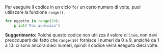 Per eseguire il codice in un ciclo `for` un certo numero di volte, puoi utilizzare la funzione `range()`.

```python
for oggetto in range(10):
    print('Fai qualcosa')
```

**Suggerimento:** Poiché questo codice non utilizza il valore di `item`, non devi preoccuparti del fatto che `range(10)` fornisce i numeri da 0 a 9, anziché da 1 a 10: ci sono ancora dieci numeri, quindi il codice verrà eseguito dieci volte.
